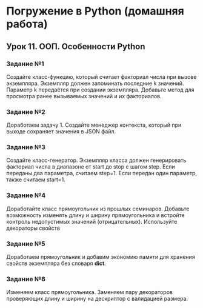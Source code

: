 # Погружение в Python (домашняя работа)
## Урок 11. ООП. Особенности Python
### Задание №1
Создайте класс-функцию, который считает факториал числа при
вызове экземпляра.
Экземпляр должен запоминать последние k значений.
Параметр k передаётся при создании экземпляра.
Добавьте метод для просмотра ранее вызываемых значений и
их факториалов.
### Задание №2
Доработаем задачу 1.
Создайте менеджер контекста, который при выходе
сохраняет значения в JSON файл.

### Задание №3
Создайте класс-генератор.
Экземпляр класса должен генерировать факториал числа в
диапазоне от start до stop с шагом step.
Если переданы два параметра, считаем step=1.
Если передан один параметр, также считаем start=1.
### Задание №4
Доработайте класс прямоугольник из прошлых семинаров.
Добавьте возможность изменять длину и ширину
прямоугольника и встройте контроль недопустимых значений
(отрицательных).
Используйте декораторы свойств
### Задание №5
Доработаем прямоугольник и добавим экономию памяти
для хранения свойств экземпляра без словаря __dict__.
### Задание №6
Изменяем класс прямоугольника.
Заменяем пару декораторов проверяющих длину и ширину
на дескриптор с валидацией размера.